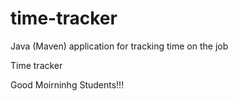 # time-tracker
Java (Maven) application for tracking time on the job

Time tracker

Good Moirninhg Students!!!
